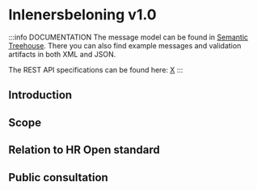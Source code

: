 # Inlenersbeloning v1.0

:::info DOCUMENTATION
The message model can be found in [Semantic Treehouse](https://setu.semantic-treehouse.nl/message-model/MessageModel_881f9d0c-bdb8-4848-93b2-b45e6624950d). There you can also find example messages and validation artifacts in both XML and JSON.

The REST API specifications can be found here: [X](../api/oas-purchase-to-pay)
:::

## Introduction

## Scope

## Relation to HR Open standard


## Public consultation
